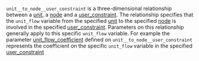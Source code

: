 `unit__to_node__user_constraint` is a three-dimensional relationship between a [unit](@ref), a [node](@ref) and a [user_constraint](@ref). The relationship specifies that the `unit_flow` variable from the specified [unit](@ref) to the specified [node](@ref) is involved in the specified [user_constraint](@ref). Parameters on this relationship generally apply to this specific `unit_flow` variable. For example the parameter [unit\_flow\_coefficient](@ref) defined on `unit__to_node__user_constraint` represents the coefficient on the specific `unit_flow` variable in the specified [user_constraint](@ref)
